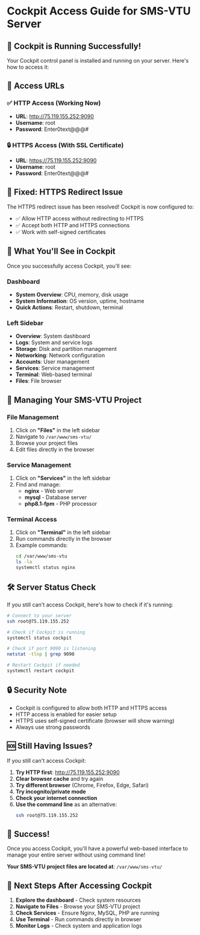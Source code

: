 # Cockpit Access Guide for SMS-VTU Server

## 🎯 **Cockpit is Running Successfully!**

Your Cockpit control panel is installed and running on your server. Here's how to access it:

## 📍 **Access URLs**

### ✅ **HTTP Access (Working Now)**
- **URL**: http://75.119.155.252:9090
- **Username**: root
- **Password**: Enter0text@@@#

### 🔒 **HTTPS Access (With SSL Certificate)**
- **URL**: https://75.119.155.252:9090
- **Username**: root
- **Password**: Enter0text@@@#

## 🔧 **Fixed: HTTPS Redirect Issue**

The HTTPS redirect issue has been resolved! Cockpit is now configured to:
- ✅ Allow HTTP access without redirecting to HTTPS
- ✅ Accept both HTTP and HTTPS connections
- ✅ Work with self-signed certificates

## 🎨 **What You'll See in Cockpit**

Once you successfully access Cockpit, you'll see:

### Dashboard
- **System Overview**: CPU, memory, disk usage
- **System Information**: OS version, uptime, hostname
- **Quick Actions**: Restart, shutdown, terminal

### Left Sidebar
- **Overview**: System dashboard
- **Logs**: System and service logs
- **Storage**: Disk and partition management
- **Networking**: Network configuration
- **Accounts**: User management
- **Services**: Service management
- **Terminal**: Web-based terminal
- **Files**: File browser

## 📁 **Managing Your SMS-VTU Project**

### File Management
1. Click on **"Files"** in the left sidebar
2. Navigate to `/var/www/sms-vtu/`
3. Browse your project files
4. Edit files directly in the browser

### Service Management
1. Click on **"Services"** in the left sidebar
2. Find and manage:
   - **nginx** - Web server
   - **mysql** - Database server
   - **php8.1-fpm** - PHP processor

### Terminal Access
1. Click on **"Terminal"** in the left sidebar
2. Run commands directly in the browser
3. Example commands:
   ```bash
   cd /var/www/sms-vtu
   ls -la
   systemctl status nginx
   ```

## 🛠️ **Server Status Check**

If you still can't access Cockpit, here's how to check if it's running:

```bash
# Connect to your server
ssh root@75.119.155.252

# Check if Cockpit is running
systemctl status cockpit

# Check if port 9090 is listening
netstat -tlnp | grep 9090

# Restart Cockpit if needed
systemctl restart cockpit
```

## 🔒 **Security Note**

- Cockpit is configured to allow both HTTP and HTTPS access
- HTTP access is enabled for easier setup
- HTTPS uses self-signed certificate (browser will show warning)
- Always use strong passwords

## 🆘 **Still Having Issues?**

If you still can't access Cockpit:

1. **Try HTTP first**: http://75.119.155.252:9090
2. **Clear browser cache** and try again
3. **Try different browser** (Chrome, Firefox, Edge, Safari)
4. **Try incognito/private mode**
5. **Check your internet connection**
6. **Use the command line** as an alternative:
   ```bash
   ssh root@75.119.155.252
   ```

## 🎉 **Success!**

Once you access Cockpit, you'll have a powerful web-based interface to manage your entire server without using command line!

**Your SMS-VTU project files are located at**: `/var/www/sms-vtu/`

## 🚀 **Next Steps After Accessing Cockpit**

1. **Explore the dashboard** - Check system resources
2. **Navigate to Files** - Browse your SMS-VTU project
3. **Check Services** - Ensure Nginx, MySQL, PHP are running
4. **Use Terminal** - Run commands directly in browser
5. **Monitor Logs** - Check system and application logs
